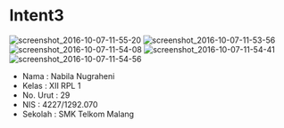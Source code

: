 # Intent3
![screenshot_2016-10-07-11-55-20](https://cloud.githubusercontent.com/assets/22174659/19179868/c4ac52f0-8c8b-11e6-815d-63ee002c1757.png)
![screenshot_2016-10-07-11-53-56](https://cloud.githubusercontent.com/assets/22174659/19179873/cefd6528-8c8b-11e6-85d8-47b6bfae5ade.png)
![screenshot_2016-10-07-11-54-08](https://cloud.githubusercontent.com/assets/22174659/19179874/cf0090cc-8c8b-11e6-8b4b-f1aed708759c.png)
![screenshot_2016-10-07-11-54-41](https://cloud.githubusercontent.com/assets/22174659/19179875/cf02cf04-8c8b-11e6-863d-9bc2e1dae995.png)
![screenshot_2016-10-07-11-54-56](https://cloud.githubusercontent.com/assets/22174659/19179876/cf038eee-8c8b-11e6-8d58-f6a467bc81de.png)
* Nama : Nabila Nugraheni
* Kelas : XII RPL 1
* No. Urut : 29
* NIS : 4227/1292.070
* Sekolah : SMK Telkom Malang
